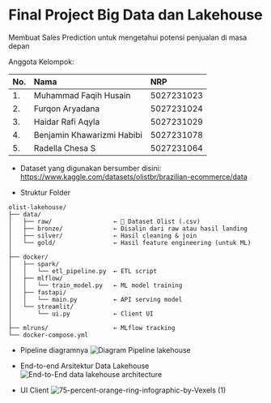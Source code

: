 # Final Project Big Data dan Lakehouse

Membuat Sales Prediction untuk mengetahui potensi penjualan di masa depan

Anggota Kelompok:

| No. | Nama | NRP |
| :-- | :--- | :--- |
| 1. | Muhammad Faqih Husain | 5027231023 |
| 2. | Furqon Aryadana | 5027231024 |
| 3. | Haidar Rafi Aqyla | 5027231029 |
| 4. | Benjamin Khawarizmi Habibi | 5027231078 |
| 5. | Radella Chesa S | 5027231064 |

- Dataset yang digunakan bersumber disini:
https://www.kaggle.com/datasets/olistbr/brazilian-ecommerce/data

- Struktur Folder

```
olist-lakehouse/
├── data/
│   ├── raw/                 ← 🔹 Dataset Olist (.csv)
│   ├── bronze/              ← Disalin dari raw atau hasil landing
│   ├── silver/              ← Hasil cleaning & join
│   └── gold/                ← Hasil feature engineering (untuk ML)
│
├── docker/
│   ├── spark/
│   │   └── etl_pipeline.py  ← ETL script
│   ├── mlflow/
│   │   └── train_model.py   ← ML model training
│   ├── fastapi/
│   │   └── main.py          ← API serving model
│   └── streamlit/
│       └── ui.py            ← Client UI
│
├── mlruns/                  ← MLflow tracking
└── docker-compose.yml
```

- Pipeline diagramnya
![Diagram Pipeline lakehouse](https://github.com/user-attachments/assets/e24670b4-d6e6-4e07-bccb-5325bd5fe4ac)

- End-to-end Arsitektur Data Lakehouse
![End-to-End data lakehouse architecture](https://github.com/user-attachments/assets/34be8cbc-c9f1-46c6-a64a-a66e2c94cf9b)

- UI Client
  ![75-percent-orange-ring-infographic-by-Vexels (1)](https://github.com/user-attachments/assets/698ebb1b-e1bf-4803-be04-8b971a7f4d22)



